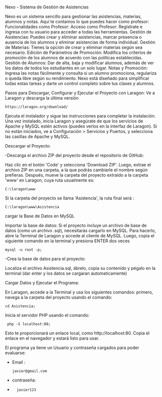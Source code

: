 Nexo - Sistema de Gestión de Asistencias

Nexo es un sistema sencillo para gestionar las asistencias, materias, alumnos y notas. Aquí te contamos lo que puedes hacer como profesor:
  Funcionalidades como Profesor:
  Acceso como Profesor: Regístrate e ingresa con tu usuario para acceder a todas las herramientas.
  Gestión de Asistencias: Puedes crear y eliminar asistencias, marcar presencia o ausencia de los alumnos y eliminar asistencias de forma individual.
  Gestión de Materias: Tienes la opción de crear y eliminar materias según sea necesario.
  Edición de Parámetros de Promoción: Modifica los criterios de promoción de los alumnos de acuerdo con las políticas establecidas.
  Gestión de Alumnos: Dar de alta, baja y modificar alumnos, además de ver los datos de todos los estudiantes en un solo lugar.
  Notas y Promoción: Ingresa las notas fácilmente y consulta si un alumno promociona, regulariza o queda libre según su rendimiento.
  Nexo está diseñado para simplificar todas estas tareas y darte un control completo sobre tus clases y alumnos.

Pasos para Descargar, Configurar y Ejecutar el Proyecto con Laragon: Ve a Laragon y descarga la última versión 
    
    https://laragon.org/download/
Ejecuta el instalador y sigue las instrucciones para completar la instalación. Una vez instalado, inicia Laragon y asegúrate de que los servicios de Apache y MySQL estén activos (puedes verlos en la interfaz de Laragon). Si no están iniciados, ve a Configuración > Servicios y Puertos, y selecciona las casillas de Apache y MySQL.


 
Descargar el Proyecto:



  -Descarga el archivo ZIP del proyecto desde el repositorio de GitHub:

  
Haz clic en el botón 'Code' y selecciona 'Download ZIP'. Luego, extrae el archivo ZIP en una carpeta, a la que podrás cambiarle el nombre según prefieras. Después, mueve la carpeta del proyecto extraído a la carpeta 'www' en Laragon, cuya ruta usualmente es:
    
    C:\laragon\www
  Si la carpeta del proyecto se llama 'Asistencia', la ruta final será :
  
    C:\laragon\www\Asistencia
    
cargar la Base de Datos en MySQL 


 Importar la base de datos: Si el proyecto incluye un archivo de base de datos (como un archivo .sql), necesitarás cargarlo en MySQL. Para hacerlo, abre la Terminal de Laragon y accede al cliente de MySQL. Luego, copia el siguiente comando en la terminal y presiona ENTER dos veces
    
    mysql -u root -p; 
  -Crea la base de datos para el proyecto:

  
  Localiza el archivo Asistencia.sql, ábrelo, copia su contenido y pégalo en la terminal (dar enter y los datos se cargaran automaticamente)
  
Cargar Datos y Ejecutar el Programa:


 En Laragon, accede a la Terminal y usa los siguientes comandos: primero, navega a la carpeta del proyecto usando el comando:
    
    cd Asistencia;
  Inicia el servidor PHP usando el comando:  
     
     php -S localhost:80;
  Esto te proporcionará un enlace local, como http://localhost:80. Copia el enlace en el navegador y estará listo para usar.


El programa ya tiene un Usuario y contraseña cargados para poder evaluarse:  
 - Email :

       javier@gmail.com
 - contraseña:
 -       javier123
